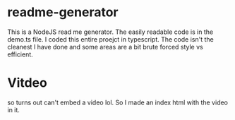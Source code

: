 # readme-generator

This is a NodeJS read me generator.
The easily readable code is in the demo.ts file. I coded this entire proejct in typescript.
The code isn't the cleanest I have done and some areas are a bit brute forced style vs efficient.

# Vitdeo

so turns out can't embed a video lol. So I made an index html with the video in it.
